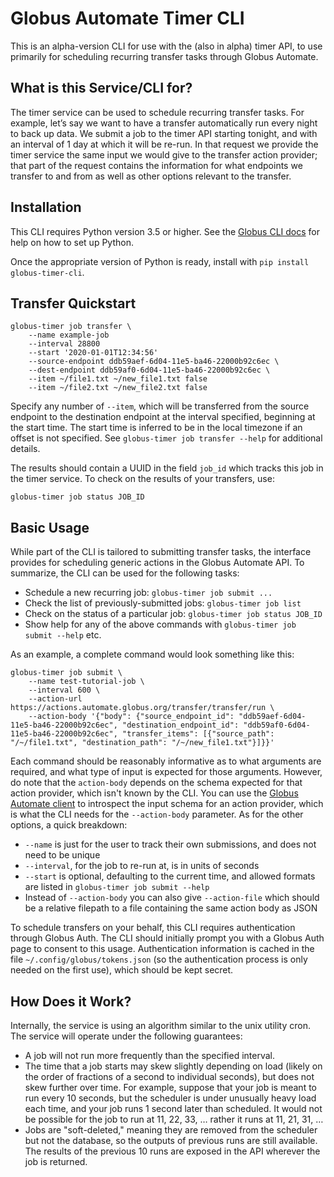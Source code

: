 # Globus Automate Timer CLI

This is an alpha-version CLI for use with the (also in alpha) timer API, to use
primarily for scheduling recurring transfer tasks through Globus Automate.

## What is this Service/CLI for?

The timer service can be used to schedule recurring transfer tasks. For example,
let’s say we want to have a transfer automatically run every night to back up
data. We submit a job to the timer API starting tonight, and with an interval of
1 day at which it will be re-run. In that request we provide the timer service
the same input we would give to the transfer action provider; that part of the
request contains the information for what endpoints we transfer to and from as
well as other options relevant to the transfer.

## Installation

This CLI requires Python version 3.5 or higher. See the [Globus CLI
docs](https://docs.globus.org/cli/installation/prereqs/) for help on how to set
up Python.

Once the appropriate version of Python is ready, install with `pip install
globus-timer-cli`.

## Transfer Quickstart

```
globus-timer job transfer \
    --name example-job
    --interval 28800
    --start '2020-01-01T12:34:56'
    --source-endpoint ddb59aef-6d04-11e5-ba46-22000b92c6ec \
    --dest-endpoint ddb59af0-6d04-11e5-ba46-22000b92c6ec \
    --item ~/file1.txt ~/new_file1.txt false
    --item ~/file2.txt ~/new_file2.txt false
```
Specify any number of `--item`, which will be transferred from the source
endpoint to the destination endpoint at the interval specified, beginning at the
start time. The start time is inferred to be in the local timezone if an offset
is not specified. See `globus-timer job transfer --help` for additional details.

The results should contain a UUID in the field `job_id` which tracks this job in
the timer service. To check on the results of your transfers, use:
```
globus-timer job status JOB_ID
```

## Basic Usage

While part of the CLI is tailored to submitting transfer tasks, the interface
provides for scheduling generic actions in the Globus Automate API. To
summarize, the CLI can be used for the following tasks:
- Schedule a new recurring job: `globus-timer job submit ...`
- Check the list of previously-submitted jobs: `globus-timer job list`
- Check on the status of a particular job: `globus-timer job status JOB_ID`
- Show help for any of the above commands with `globus-timer job submit --help`
  etc.

As an example, a complete command would look something like this:

```
globus-timer job submit \
    --name test-tutorial-job \
    --interval 600 \
    --action-url https://actions.automate.globus.org/transfer/transfer/run \
    --action-body '{"body": {"source_endpoint_id": "ddb59aef-6d04-11e5-ba46-22000b92c6ec", "destination_endpoint_id": "ddb59af0-6d04-11e5-ba46-22000b92c6ec", "transfer_items": [{"source_path": "/~/file1.txt", "destination_path": "/~/new_file1.txt"}]}}'
```

Each command should be reasonably informative as to what arguments are required,
and what type of input is expected for those arguments. However, do note that
the `action-body` depends on the schema expected for that action provider, which
isn't known by the CLI. You can use the [Globus Automate
client](https://pypi.org/project/globus-automate-client/) to introspect the
input schema for an action provider, which is what the CLI needs for the
`--action-body` parameter. As for the other options, a quick breakdown:

- `--name` is just for the user to track their own submissions, and does not
  need to be unique
- `--interval`, for the job to re-run at, is in units of seconds
- `--start` is optional, defaulting to the current time, and allowed formats are
  listed in `globus-timer job submit --help`
- Instead of `--action-body` you can also give `--action-file` which should be a
  relative filepath to a file containing the same action body as JSON

To schedule transfers on your behalf, this CLI requires authentication through
Globus Auth. The CLI should initially prompt you with a Globus Auth page to
consent to this usage. Authentication information is cached in the file
`~/.config/globus/tokens.json` (so the authentication process is only needed on
the first use), which should be kept secret.

## How Does it Work?

Internally, the service is using an algorithm similar to the unix utility cron.
The service will operate under the following guarantees:
- A job will not run more frequently than the specified interval.
- The time that a job starts may skew slightly depending on load (likely on the
  order of fractions of a second to individual seconds), but does not skew
  further over time. For example, suppose that your job is meant to run every 10
  seconds, but the scheduler is under unusually heavy load each time, and your
  job runs 1 second later than scheduled. It would not be possible for the job
  to run at 11, 22, 33, … rather it runs at 11, 21, 31, …
- Jobs are "soft-deleted," meaning they are removed from the scheduler but not
  the database, so the outputs of previous runs are still available. The results
  of the previous 10 runs are exposed in the API wherever the job is returned.

